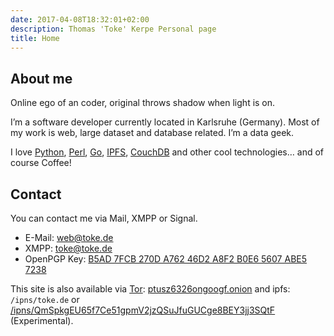 ```yaml
---
date: 2017-04-08T18:32:01+02:00
description: Thomas 'Toke' Kerpe Personal page
title: Home
---
```


## About me

Online ego of an coder, original throws shadow when light is on.

I’m a software developer currently located in Karlsruhe (Germany). Most of my work is web, large dataset and database related. I’m a data geek.

I love [Python](http://www.python.org), [Perl](http://www.perl.org), [Go](http://golang.org),
[IPFS](https://ipfs.io/), [CouchDB](http://couchdb.apache.org)
and other cool technologies… and of course Coffee!

## Contact

You can contact me via Mail, XMPP or Signal.

* E-Mail: [web@toke.de](mailto:web@toke.de)
* XMPP: [toke@toke.de](xmpp:toke@toke.de)
* OpenPGP Key: [B5AD 7FCB 270D A762 46D2  A8F2 B0E6 5607 ABE5 7238](9CAA5862.asc)

This site is also available via [Tor](https://torproject.org): [ptusz6326ongoogf.onion](http://ptusz6326ongoogf.onion)
and ipfs: `/ipns/toke.de` or [/ipns/QmSpkgEU65f7Ce51gpmV2jzQSuJfuGUCge8BEY3jj3SQtF](/ipns/QmSpkgEU65f7Ce51gpmV2jzQSuJfuGUCge8BEY3jj3SQtF)
(Experimental).
